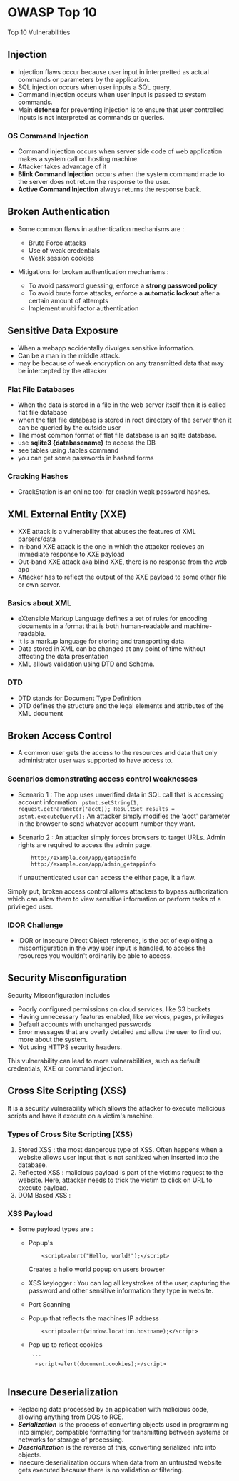 # OWASP Top 10

Top 10 Vulnerabilities 

## Injection

- Injection flaws occur because user input in interpretted as actual commands or parameters by the application.
- SQL injection occurs when user inputs a SQL query.
- Command injection occurs when user input is passed to system commands.
- Main **defense** for preventing injection is to ensure that user controlled inputs is not interpreted as commands or queries.

### OS Command Injection

- Command injection occurs when server side code of web application makes a system call on hosting machine. 
- Attacker takes advantage of it 
- **Blink Command Injection** occurs when the system command made to the server does not return  the response to the user.
- **Active Command Injection** always returns the response back.

## Broken Authentication

- Some common flaws in authentication mechanisms are :
    - Brute Force attacks
    - Use of weak credentials
    - Weak session cookies

- Mitigations for broken authentication mechanisms :
    - To avoid password guessing, enforce a **strong password policy**
    - To avoid brute force attacks, enforce a **automatic lockout** after a certain amount of attempts
    - Implement multi factor authentication

## Sensitive Data Exposure 

- When a webapp accidentally divulges sensitive information.
- Can be a man in the middle attack.
- may be because of weak encryption on any transmitted data that may be intercepted by the attacker

### Flat File Databases

- When the data is stored in a file in the web server itself then it is called flat file database
- when the flat file database is stored in root directory of the server then it can be queried by the outside user
- The most common format of flat file database is an sqlite database.
- use **sqlite3 {databasename}** to access the DB
- see tables using .tables command
- you can get some passwords in hashed forms

### Cracking Hashes

- CrackStation is an online tool for crackin weak password hashes.

## XML External Entity (XXE)

- XXE attack is a vulnerability that abuses the features of XML parsers/data
- In-band XXE attack is the one in which the attacker recieves an immediate response to XXE payload
- Out-band XXE attack aka blind XXE, there is no response from the web app
- Attacker has to reflect the output of the XXE payload to some other file or own server.

### Basics about XML

- eXtensible Markup Language defines a set of rules for encoding documents in a format that is both human-readable and machine-readable.
- It is a markup language for storing and transporting data.
- Data stored in XML can be changed at any point of time without affecting the data presentation
- XML allows validation using DTD and Schema. 

### DTD

- DTD stands for Document Type Definition
- DTD defines the structure and the legal elements and attributes of the XML document

## Broken Access Control

- A common user gets the access to the resources and data that only administrator user was supported to have access to.

### Scenarios demonstrating access control weaknesses 

- Scenario 1 : The app uses unverified data in SQL call that is accessing account information
        ``` 
            pstmt.setString(1, request.getParameter('acct));
            ResultSet results = pstmt.executeQuery();
        ```
    An attacker simply modifies the 'acct' parameter in the browser to send whatever account number they want. 

-  Scenario 2 : An attacker simply forces browsers to target URLs. Admin rights are required to access the admin page.

    ```
        http://example.com/app/getappinfo
        http://example.com/app/admin_getappinfo
    ```

    if unauthenticated user can access the either page, it a flaw.

Simply put, broken access control allows attackers to bypass authorization which can allow them to view sensitive information or perform tasks of a privileged user.

### IDOR Challenge

- IDOR or Insecure Direct Object reference, is the act of exploiting  a misconfiguration in the way user input is handled, to access the resources you wouldn't ordinarily be able to access.


## Security Misconfiguration

Security Misconfiguration includes

- Poorly configured permissions on cloud services, like S3 buckets
- Having unnecessary features enabled, like services, pages, privileges
- Default accounts with unchanged passwords
- Error messages that are overly detailed and allow the user to find out more about the system.
- Not using HTTPS security headers.

This vulnerability can lead to more vulnerabilities, such as default credentials, XXE or command injection.

## Cross Site Scripting (XSS)

It is a security vulnerability which allows the attacker to execute malicious scripts and have it execute on a victim's machine.

### Types of Cross Site Scripting (XSS)

1. Stored XSS : the most dangerous type of XSS. Often happens when a website allows user input that is not sanitized when inserted into the database.
2. Reflected XSS : malicious payload is part of the victims request to the website. Here, attacker needs to trick the victim to click on URL to execute payload.
3. DOM Based XSS : 

### XSS Payload 

- Some payload types are :
    - Popup's
        ```
            <script>alert("Hello, world!");</script>
        ```
        Creates a hello world popup on users browser

    - XSS keylogger : You can log all keystrokes of the user, capturing the password and other sensitive information they type in website.
    
    - Port Scanning 

    - Popup that reflects the machines IP address
        ```
            <script>alert(window.location.hostname);</script>
        ```

    - Pop up to reflect cookies 
     
           ```
            <script>alert(document.cookies);</script>
        ```

## Insecure Deserialization

- Replacing data processed by an application with malicious code, allowing anything from DOS to RCE.
-  ***Serialization*** is the process of converting objects used in programming into simpler, compatible formatting for transmitting between systems or networks for storage of processing.
- ***Deserialization*** is the reverse of this, converting serialized info into objects.
- Insecure deserialization occurs when data from an untrusted website gets executed because there is no validation or filtering.

